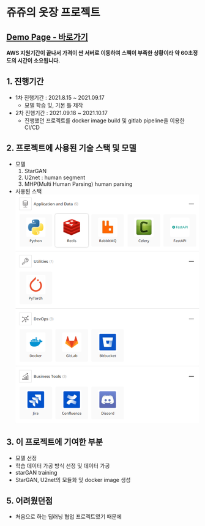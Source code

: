 # 쥬쥬의 옷장 프로젝트





## [Demo Page - 바로가기](https://frida.rora.es/)
**AWS 지원기간이 끝나서 가격이 싼 서버로 이동하여 스펙이 부족한 상황이라 약 60초정도의 시간이 소요됩니다.**
## 1. 진행기간
* 1차 진행기간 : 2021.8.15 ~ 2021.09.17 
  * 모델 학습 및, 기본 틀 제작
* 2차 진행기간 : 2021.09.18 ~ 2021.10.17
  * 진행했던 프로젝트를 docker image build 및 gitlab pipeline을 이용한 CI/CD
## 2. 프로젝트에 사용된 기술 스택 및 모델
* 모델
  1. StarGAN
  2. U2net : human segment
  3. MHP(Multi Human Parsing) human parsing
* 사용된 스택  
![](./image/stack.PNG)
## 3. 이 프로젝트에 기여한 부분
* 모델 선정
* 학습 데이터 가공 방식 선정 및 데이터 가공
* starGAN training
* StarGAN, U2net의 모듈화 및 docker image 생성
## 5. 어려웠던점
* 처음으로 하는 딥러닝 협업 프로젝트였기 때문에 